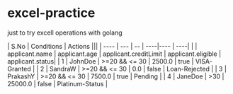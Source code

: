 # excel-practice
just to try excell operations with golang

| S.No | Conditions | Actions |||
| ---- | --- | -- | ----|---- | ----|
| | applicant.name | applicant.age | applicant.creditLimit | applicant.eligible | applicant.status|
| 1 | JohnDoe | >=20 && <= 30 | 2500.0 | true | VISA-Granted |
| 2 | SandraW | >=20 && <= 30 | 0.0 | false | Loan-Rejected |
| 3 | PrakashY | >=20 && <= 30 | 7500.0 | true | Pending |
| 4 | JaneDoe | >30 | 25000.0 | false | Platinum-Status |
